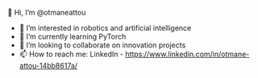 👋 Hi, I’m @otmaneattou
- 👀 I’m interested in robotics and artificial intelligence
- 🌱 I’m currently learning PyTorch
- 💞️ I’m looking to collaborate on innovation projects
- 📫 How to reach me: LinkedIn - https://www.linkedin.com/in/otmane-attou-14bb8617a/

